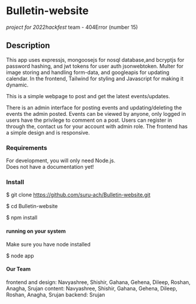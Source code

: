 
#  Bulletin-website

_project for 2022hackfest_
team - 404Error (number 15)

## Description

This app uses expressjs, mongoosejs for nosql database,and bcryptjs for password hashing, and jwt tokens for user auth jsonwebtoken. Multer for image storing and handling form-data, and googleapis for updating calendar. In the frontend, Tailwind for styling and Javascript for making it dynamic.

This is a simple webpage to post and get the latest events/updates.

There is an admin interface for posting events and updating/deleting the events the admin posted. Events can be viewed by anyone, only logged in users have the privilege to comment on a post. Users can register in through the, contact us for your account with admin role. The frontend has a simple design and is responsive.

###  Requirements

For development, you will only need Node.js.  
Does not have a documentation yet!
  
###  Install
 
$ git clone https://github.com/suru-ach/Bulletin-website.git

$ cd Bulletin-website

$ npm install

#### running on your system

Make sure you have node installed

$ node app

#### Our Team
frontend and design: Navyashree, Shishir, Gahana, Gehena, Dileep, Roshan, Anagha, Srujan
content: Navyashree, Shishir, Gahana, Gehena, Dileep, Roshan, Anagha, Srujan
backend: Srujan
